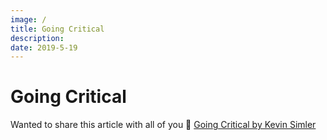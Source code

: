 ```yaml
---
image: /
title: Going Critical
description:
date: 2019-5-19
---
```


# Going Critical

Wanted to share this article with all of you 🤗
[Going Critical by Kevin Simler](https://meltingasphalt.com/interactive/going-critical/)